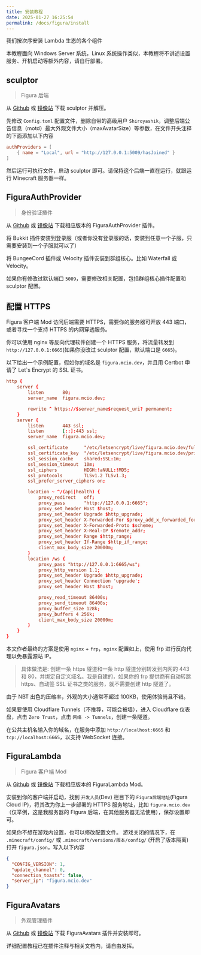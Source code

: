 ```yaml
---
title: 安装教程
date: 2025-01-27 16:25:54
permalink: /docs/figura/install
---
```


我们按次序安装 Lambda 生态的各个组件

本教程面向 Windows Server 系统，Linux 系统操作类似，本教程将不讲述设置服务、开机启动等额外内容，请自行部署。

## sculptor

> Figura 后端

从 [Github](https://github.com/MrXiaoM/sculptor/releases) 或 [镜像站](https://mrxiaom.lanzout.com/s/figura-backend) 下载 sculptor 并解压。

先修改 `Config.toml` 配置文件，删除自带的高级用户 `Shiroyashik`，调整后端公告信息（motd）最大外观文件大小（maxAvatarSize）等参数，在文件开头注释的下面添加以下内容
```toml
authProviders = [
    { name = "Local", url = "http://127.0.0.1:5009/hasJoined" }
]
```
然后运行可执行文件，启动 sculptor 即可。请保持这个后端一直在运行，就跟运行 Minecraft 服务器一样。

## FiguraAuthProvider

> 身份验证插件

从 [Github](https://github.com/MrXiaoM/FiguraAuthProvider/releases) 或 [镜像站](https://mrxiaom.lanzout.com/s/figura-authprovider) 下载相应版本的 FiguraAuthProvider 插件。

将 Bukkit 插件安装到登录服（或者你没有登录服的话，安装到任意一个子服，只需要安装到一个子服就可以了）

将 BungeeCord 插件或 Velocity 插件安装到群组核心。比如 Waterfall 或 Velocity。

如果你有修改过默认端口 `5009`，需要修改相关配置，包括群组核心插件配置和 sculptor 配置。

## 配置 HTTPS

Figura 客户端 Mod 访问后端需要 HTTPS，需要你的服务器可开放 443 端口，或者寻找一个支持 HTTPS 的内网穿透服务。

你可以使用 nginx 等反向代理软件创建一个 HTTPS 服务，将流量转发到 `http://127.0.0.1:6665`(如果你没改过 sculptor 配置，默认端口是 `6665`)。

以下给出一个示例配置，假如你的域名是 `figura.mcio.dev`，并且用 Certbot 申请了 Let`s Encrypt 的 SSL 证书。

```conf
http {
    server {
        listen       80;
        server_name  figura.mcio.dev;

        rewrite ^ https://$server_name$request_uri? permanent;
    }
    server {
        listen       443 ssl;
        listen       [::]:443 ssl;
        server_name  figura.mcio.dev;

        ssl_certificate      "/etc/letsencrypt/live/figura.mcio.dev/fullchain.pem";
        ssl_certificate_key  "/etc/letsencrypt/live/figura.mcio.dev/privkey.pem";
        ssl_session_cache    shared:SSL:1m;
        ssl_session_timeout  10m;
        ssl_ciphers          HIGH:!aNULL:!MD5;
        ssl_protocols        TLSv1.2 TLSv1.3;
        ssl_prefer_server_ciphers on;

        location ~ ^/(api|health) {
            proxy_redirect   off;
            proxy_pass       "http://127.0.0.1:6665";
            proxy_set_header Host $host;
            proxy_set_header Upgrade $http_upgrade;
            proxy_set_header X-Forwarded-For $proxy_add_x_forwarded_for;
            proxy_set_header X-Forwarded-Proto $scheme;
            proxy_set_header X-Real-IP $remote_addr;
            proxy_set_header Range $http_range;
            proxy_set_header If-Range $http_if_range;
            client_max_body_size 20000m;
        }
        location /ws {
            proxy_pass "http://127.0.0.1:6665/ws";
            proxy_http_version 1.1;
            proxy_set_header Upgrade $http_upgrade;
            proxy_set_header Connection 'upgrade';
            proxy_set_header Host $host;

            proxy_read_timeout 86400s;
            proxy_send_timeout 86400s;
            proxy_buffer_size 128k;
            proxy_buffers 4 256k;
            client_max_body_size 20000m;
        }
    }
}
```

本文作者最终的方案是使用 `nginx` + `frp`，`nginx` 配置如上，使用 frp 进行反向代理以免暴露源站 IP。
> 具体做法是: 创建一条 https 隧道和一条 http 隧道分别转发到内网的 443 和 80，并绑定自定义域名。我是自建的，如果你的 frp 提供商有自动转跳 https、自动签 SSL 证书之类的服务，就不需要创建 http 隧道了。

由于 NBT 出色的压缩率，外观的大小通常不超过 100KB，使用体验尚且不错。

如果要使用 Cloudflare Tunnels（不推荐，可能会被墙），进入 Cloudflare 仪表盘，点击 `Zero Trust`，点击 `网络 -> Tunnels`，创建一条隧道。

在公共主机名输入你的域名，在服务中添加 `http://localhost:6665` 和 `tcp://localhost:6665`，以支持 WebSocket 连接。

## FiguraLambda

> Figura 客户端 Mod

从 [Github](https://github.com/MrXiaoM/FiguraLambda/releases) 或 [镜像站](https://mrxiaom.lanzout.com/s/figura) 下载相应版本的 FiguraLambda Mod。

安装到你的客户端并启动，找到 `开发人员`(Dev) 栏目下的 `Figura后端地址`(Figura Cloud IP)，将其改为你上一步部署的 HTTPS 服务地址，比如 `figura.mcio.dev`（仅举例，这是我服务器的 Figura 后端，在其他服务器无法使用），保存设置即可。

如果你不想在游戏内设置，也可以修改配置文件。
游戏关闭的情况下，在 `.minecraft/config/` 或 `.minecraft/versions/版本/config/` (开启了版本隔离) 打开 `figura.json`，写入以下内容
```json
{
  "CONFIG_VERSION": 1,
  "update_channel": 0,
  "connection_toasts": false,
  "server_ip": "figura.mcio.dev"
}
```

## FiguraAvatars

> 外观管理插件

从 [Github](https://github.com/MrXiaoM/FiguraAvatars/releases) 或 [镜像站](https://mrxiaom.lanzout.com/s/figura-avatars) 下载 FiguraAvatars 插件并安装即可。

详细配置教程已在插件注释与相关文档内，请自由发挥。

